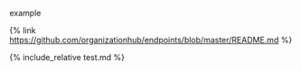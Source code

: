 
example


{% link https://github.com/organizationhub/endpoints/blob/master/README.md %}

{% include_relative test.md %}
